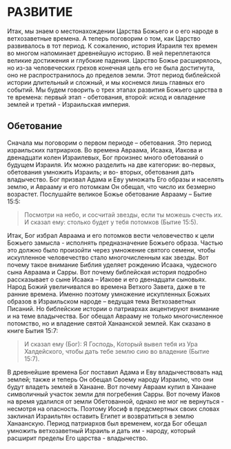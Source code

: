 # РАЗВИТИЕ

Итак, мы знаем о местонахождении Царства Божьего и о его народе в ветхозаветные времена. А теперь поговорим о том, как Царство развивалось в тот период.
К сожалению, история Израиля тех времен во многом напоминает древнейшую историю. В ней переплетаются великие достижения и глубокие падения. Царство Божье расширялось, но из-за человеческих грехов конечная цель его не была достигнута, оно не распространилось до пределов земли. Этот период библейской истории длительный и сложный, и мы коснемся лишь главных его событий. Мы будем говорить о трех этапах развития Божьего царства в те времена: первый этап - обетования, второй: исход и овладение землей и третий - Израильская империя.

## Обетование

Сначала мы поговорим о первом периоде – обетования. Это период израильских патриархов. Во времена Авраама, Исаака, Иакова и двенадцати колен Израилевых, Бог произнес много обетований о будущем Израиля. Их можно разделить на две категории: во-первых, обетования умножить Израиль; и во- вторых, обетования дать владычество.
Бог призвал Адама и Еву умножать Его образы и населять землю, и Аврааму и его потомкам Он обещал, что число их безмерно возрастет. Послушайте великое Божье обетование Аврааму – Бытие 15:5:

> Посмотри на небо, и сосчитай звезды, если ты можешь счесть их. И сказал ему: столько будет у тебя потомков (Бытие 15:5).

Итак, Бог избрал Авраама и его потомков вести человечество к цели Божьего замысла - исполнять предназначение Божьего образа. Частью это должно было произойти через умножение святого семени, чтобы искупленное человечество стало многочисленным как звезды. Вот почему такое внимание Библия уделяет рождению Исаака, чудесного сына Авраама и Сарры. Вот почему библейская история подробно рассказывает о сыне Исаака – Иакове и его двенадцати сыновьях. Народ Божий увеличивался во времена Ветхого Завета, даже в те ранние времена. Именно поэтому умножение искупленных Божьих образов в Израильском народе – ведущая тема Ветхозаветных Писаний. Но библейские истории о патриархах акцентируют внимание и на теме владычества. Бог обещал Аврааму не только многочисленное потомство, но и владение святой Ханаанской землей. Как сказано в книге Бытия 15:7:

> И сказал ему (Бог): Я Господь, Который вывел тебя из Ура Халдейского, чтобы дать тебе землю сию во владение (Бытие
15:7).

В древнейшие времена Бог поставил Адама и Еву владычествовать над землей; также и теперь Он обещал Своему народу Израилю, что они будут владеть землей в Ханаане.
Вот почему Авраам купил в Ханаане символичный участок земли для погребения Сарры. Вот почему Иаков на время удалился от земли Обетованной, однако не мог не вернуться - несмотря на опасность. Поэтому Иосиф в предсмертных своих словах заклинал Израильтян оставить Египет и возвратиться в землю Ханаанскую. Период патриархов был временем, когда Бог обещал умножить ветхозаветный Израиль и дать им - народу, который расширит пределы Его царства - владычество.
